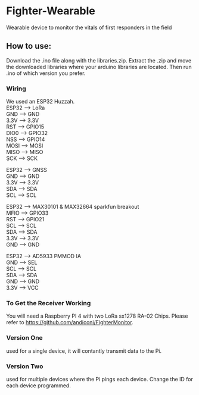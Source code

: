 # Fighter-Wearable
Wearable device to monitor the vitals of first responders in the field

## How to use:

Download the .ino file along with the libraries.zip. Extract the .zip and move the downloaded libraries where your arduino libraries are located.
Then run .ino of which version you prefer.

### Wiring
We used an ESP32 Huzzah. <br />
ESP32 --> LoRa <br />
GND --> GND <br />
3.3V --> 3.3V  <br />
RST --> GPIO15 <br />
DIO0 --> GPIO32 <br />
NSS --> GPIO14 <br />
MOSI --> MOSI <br />
MISO --> MISO <br />
SCK --> SCK <br />

ESP32 --> GNSS <br />
GND --> GND <br />
3.3V --> 3.3V  <br />
SDA --> SDA <br />
SCL --> SCL <br />

ESP32 --> MAX30101 & MAX32664 sparkfun breakout <br />
MFIO --> GPIO33 <br />
RST --> GPIO21  <br />
SCL --> SCL <br />
SDA --> SDA  <br />
3.3V --> 3.3V <br />
GND --> GND <br />

ESP32 --> AD5933 PMMOD IA  <br />
GND --> SEL <br />
SCL --> SCL <br />
SDA --> SDA <br />
GND --> GND <br />
3.3V --> VCC <br />

### To Get the Receiver Working
You will need a Raspberry PI 4 with two LoRa sx1278 RA-02 Chips.
Please refer to https://github.com/andiconi/FighterMonitor.

### Version One 
used for a single device, it will contantly transmit data to the Pi.

### Version Two 
used for multiple devices where the Pi pings each device. Change the ID for each device programmed.


